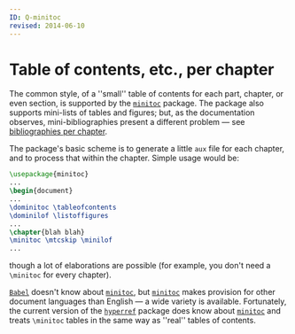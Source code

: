 ```yaml
---
ID: Q-minitoc
revised: 2014-06-10
---
```

# Table of contents, etc., per chapter

The common style, of a ''small'' table of contents for each part,
chapter, or even section, is supported by the [`minitoc`](https://ctan.org/pkg/minitoc)
package.  The package also supports mini-lists of tables and figures;
but, as the documentation observes, mini-bibliographies present a
different problem&nbsp;&mdash; see
[bibliographies per chapter](FAQ-chapbib.md).

The package's basic scheme is to generate a little `aux` file for
each chapter, and to process that within the chapter.  Simple usage
would be:
```latex
\usepackage{minitoc}
...
\begin{document}
...
\dominitoc \tableofcontents
\dominilof \listoffigures
...
\chapter{blah blah}
\minitoc \mtcskip \minilof
...
```
though a lot of elaborations are possible (for example, you don't need
a `\minitoc` for every chapter).

[`Babel`](https://ctan.org/pkg/Babel) doesn't know about [`minitoc`](https://ctan.org/pkg/minitoc), but
[`minitoc`](https://ctan.org/pkg/minitoc) makes provision for other document languages than
English&nbsp;&mdash; a wide variety is available.  Fortunately, the current
version of the [`hyperref`](https://ctan.org/pkg/hyperref) package does know about
[`minitoc`](https://ctan.org/pkg/minitoc) and treats `\minitoc` tables in the
same way as ''real'' tables of contents.

